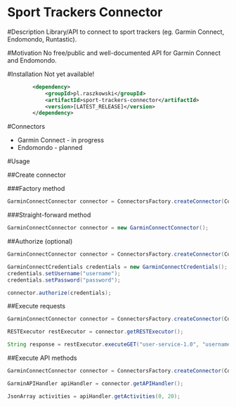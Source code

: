 Sport Trackers Connector
=====================

#Description
Library/API to connect to sport trackers (eg. Garmin Connect, Endomondo, Runtastic).

#Motivation
No free/public and well-documented API for Garmin Connect and Endomondo.

#Installation
Not yet available!
```xml
        <dependency>
            <groupId>pl.raszkowski</groupId>
            <artifactId>sport-trackers-connector</artifactId>
            <version>[LATEST_RELEASE]</version>
        </dependency>
```

#Connectors
- Garmin Connect - in progress
- Endomondo - planned

#Usage

##Create connector

###Factory method
```java
GarminConnectConnector connector = ConnectorsFactory.createConnector(Connectors.GARMIN_CONNECT);
```

###Straight-forward method
```java
GarminConnectConnector connector = new GarminConnectConnector();
```

##Authorize (optional)
```java
GarminConnectConnector connector = ConnectorsFactory.createConnector(Connectors.GARMIN_CONNECT);

GarminConnectCredentials credentials = new GarminConnectCredentials();
credentials.setUsername("username");
credentials.setPassword("password");

connector.authorize(credentials);
```

##Execute requests
```java
GarminConnectConnector connector = ConnectorsFactory.createConnector(Connectors.GARMIN_CONNECT);

RESTExecutor restExecutor = connector.getRESTExecutor();

String response = restExecutor.executeGET("user-service-1.0", "username); //e.g. JSON response
```

##Execute API methods
```java
GarminConnectConnector connector = ConnectorsFactory.createConnector(Connectors.GARMIN_CONNECT);

GarminAPIHandler apiHandler = connector.getAPIHandler();

JsonArray activities = apiHandler.getActivities(0, 20);
```
